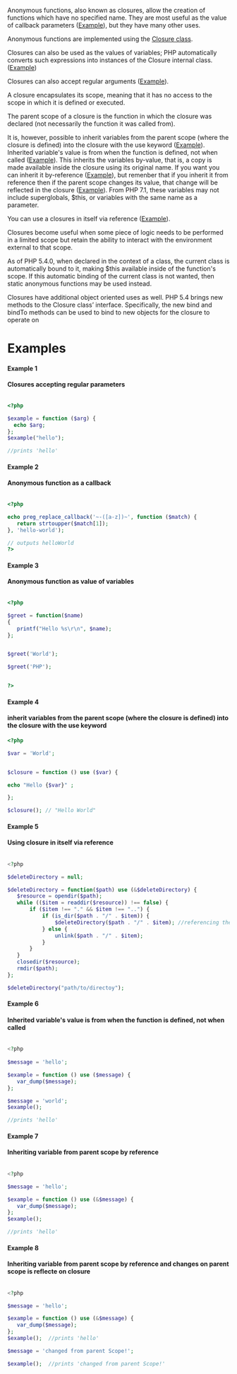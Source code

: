 



Anonymous functions, also known as closures, allow the creation of functions which have no specified name. They are most useful as the value of callback parameters ([Example](#example-2)), but they have many other uses.

Anonymous functions are implemented using the [Closure class](http://www.php.net//manual/en/class.closure.php).

Closures can also be used as the values of variables; PHP automatically converts such expressions into instances of the Closure internal class.  ([Example](#example-3))

Closures can also accept regular arguments ([Example](#example-1)).

A closure encapsulates its scope, meaning that it has no access to the scope in which it is defined or executed. 

 The parent scope of a closure is the function in which the closure was declared (not necessarily the function it was called from). 

It is, however, possible to inherit variables from the parent scope (where the closure is defined) into the closure with the use keyword ([Example](#example-4)). Inherited variable's value is from when the function is defined, not when called ([Example](#example-6)). This inherits the variables by-value, that is, a copy is made available inside the closure using its original name. If you want you can inherit it by-reference ([Example](#example-7)), but remenber that if you inherit it from reference then if the parent scope changes its value, that change will be reflected in the closure ([Example](#example-8)). From PHP 7.1, these variables may not include superglobals, $this, or variables with the same name as a parameter.

You can use a closures in itself via reference ([Example](#example-5)).

Closures become useful when some piece of logic needs to be performed in a limited scope but retain the ability to interact with the environment external to that scope. 

As of PHP 5.4.0, when declared in the context of a class, the current class is automatically bound to it, making $this available inside of the function's scope. If this automatic binding of the current class is not wanted, then static anonymous functions may be used instead.

Closures have additional object oriented uses as well. PHP 5.4 brings new methods to the Closure class’ interface. Specifically, the new bind and bindTo methods can be used to bind to new objects for the closure to operate on


# Examples


#### Example 1
#### Closures accepting regular parameters


 ```php
 
 <?php
 
$example = function ($arg) {
   echo $arg;
};
$example("hello");

//prints 'hello'
 
 ```


#### Example 2
#### Anonymous function as a callback

 ```php
 
 <?php
 
echo preg_replace_callback('~-([a-z])~', function ($match) {
    return strtoupper($match[1]);
}, 'hello-world');

// outputs helloWorld
?>
 
 
 ```
 
#### Example 3
#### Anonymous function as value of variables

 ```php
 
<?php

$greet = function($name)
{
    printf("Hello %s\r\n", $name);
};


$greet('World');

$greet('PHP');


?>
 
 ```

#### Example 4
#### inherit variables from the parent scope (where the closure is defined) into the closure with the use keyword


 ```php
 <?php
 
 $var = 'World';
 
 
 $closure = function () use ($var) {
 
 echo "Hello {$var}" ;
 
 };
 
 $closure(); // "Hello World"
 
 ```

#### Example 5
#### Using closure in itself via reference
 
 
 ```php
  
 <?php
 
$deleteDirectory = null;

$deleteDirectory = function($path) use (&$deleteDirectory) {
    $resource = opendir($path);
    while (($item = readdir($resource)) !== false) {
        if ($item !== "." && $item !== "..") {
            if (is_dir($path . "/" . $item)) {
                $deleteDirectory($path . "/" . $item); //referencing the closure
            } else {
                unlink($path . "/" . $item);
            }
        }
    }
    closedir($resource);
    rmdir($path);
};

$deleteDirectory("path/to/directoy");
 
 
 ```

#### Example 6
#### Inherited variable's value is from when the function is defined, not when called 
 
 
 ```php
  
 <?php
       
$message = 'hello';

$example = function () use ($message) {
    var_dump($message);
};

$message = 'world';
$example();
 
 //prints 'hello'
 
 ```
 
 #### Example 7
 #### Inheriting variable from parent scope by reference
 
 
 ```php
  
 <?php
 
$message = 'hello';

$example = function () use (&$message) {
    var_dump($message);
};
$example();
 
 //prints 'hello'
 
 ```
 
 #### Example 8
 #### Inheriting variable from parent scope by reference and changes on parent scope is reflecte on closure
 
 
 ```php
  
 <?php
 
$message = 'hello';

$example = function () use (&$message) {
    var_dump($message);
};
$example();  //prints 'hello'

$message = 'changed from parent Scope!';

$example();  //prints 'changed from parent Scope!'
 

 


